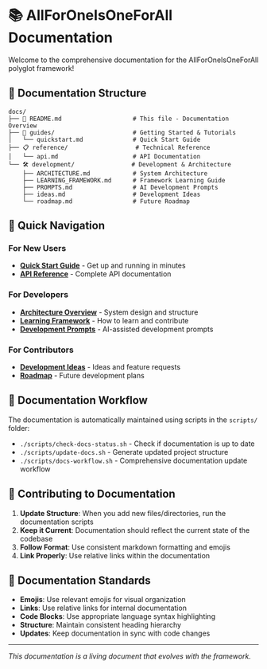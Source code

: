 # 📚 AllForOneIsOneForAll Documentation

Welcome to the comprehensive documentation for the AllForOneIsOneForAll polyglot framework!

## 📁 Documentation Structure

```
docs/
├── 📖 README.md                    # This file - Documentation Overview
├── 🚀 guides/                      # Getting Started & Tutorials
│   └── quickstart.md              # Quick Start Guide
├── 📋 reference/                   # Technical Reference
│   └── api.md                     # API Documentation
└── 🛠️ development/                # Development & Architecture
    ├── ARCHITECTURE.md            # System Architecture
    ├── LEARNING_FRAMEWORK.md      # Framework Learning Guide
    ├── PROMPTS.md                 # AI Development Prompts
    ├── ideas.md                   # Development Ideas
    └── roadmap.md                 # Future Roadmap
```

## 🎯 Quick Navigation

### For New Users
- **[Quick Start Guide](guides/quickstart.md)** - Get up and running in minutes
- **[API Reference](reference/api.md)** - Complete API documentation

### For Developers
- **[Architecture Overview](development/ARCHITECTURE.md)** - System design and structure
- **[Learning Framework](development/LEARNING_FRAMEWORK.md)** - How to learn and contribute
- **[Development Prompts](development/PROMPTS.md)** - AI-assisted development prompts

### For Contributors
- **[Development Ideas](development/ideas.md)** - Ideas and feature requests
- **[Roadmap](development/roadmap.md)** - Future development plans

## 🔄 Documentation Workflow

The documentation is automatically maintained using scripts in the `scripts/` folder:

- `./scripts/check-docs-status.sh` - Check if documentation is up to date
- `./scripts/update-docs.sh` - Generate updated project structure
- `./scripts/docs-workflow.sh` - Comprehensive documentation update workflow

## 📝 Contributing to Documentation

1. **Update Structure**: When you add new files/directories, run the documentation scripts
2. **Keep it Current**: Documentation should reflect the current state of the codebase
3. **Follow Format**: Use consistent markdown formatting and emojis
4. **Link Properly**: Use relative links within the documentation

## 🎨 Documentation Standards

- **Emojis**: Use relevant emojis for visual organization
- **Links**: Use relative links for internal documentation
- **Code Blocks**: Use appropriate language syntax highlighting
- **Structure**: Maintain consistent heading hierarchy
- **Updates**: Keep documentation in sync with code changes

---

*This documentation is a living document that evolves with the framework.* 